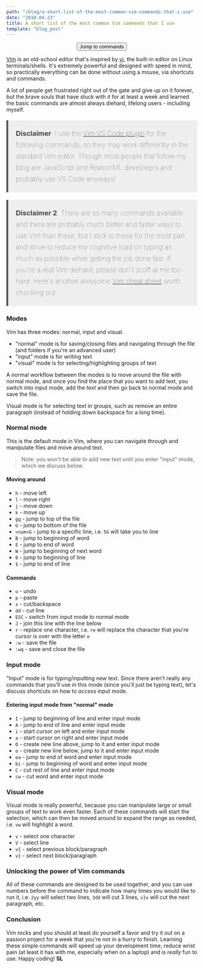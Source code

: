 ```yaml
---
path: "/blog/a-short-list-of-the-most-common-vim-commands-that-i-use"
date: "2018-04-23"
title: A short list of the most common Vim commands that I use
template: "blog_post"
---
```


<div style="display: flex; justify-content: center;">
  <a href="#commands">
    <button class="button_primary">
      Jump to commands
    </button>
  </a>
</div>

[Vim](https://www.vim.org/) is an old-school editor that's inspired by [vi](https://en.wikipedia.org/wiki/Vi), the built-in editor on Linux terminals/shells. It's extremely powerful and designed with speed in mind, so practically everything can be done without using a mouse, via shortcuts and commands. 

A lot of people get frustrated right out of the gate and give up on it forever, but the brave souls that have stuck with it for at least a week and learned the basic commands are almost always diehard, lifelong users - including myself. 

<div style="background-color: #eee; font-size: 18px; padding: 20px; margin: 20px 0; border-left: 5px solid #555; color: #444; line-height: 30px; font-weight: 100;"><strong>Disclaimer</strong>: I use the <a href="https://github.com/VSCodeVim/Vim" target="_blank" rel="noopenner noreferrer nofollow">Vim VS Code plugin</a> for the following commands, so they may work differently in the standard Vim editor. Though most people that follow my blog are JavaScript and ReasonML develoeprs and probably use VS Code anyways! </div>


<div style="background-color: #eee; font-size: 18px; padding: 20px; margin: 20px 0; border-left: 5px solid #555; color: #444; line-height: 30px; font-weight: 100;"><strong> Disclaimer 2</strong>: There are so many commands available and there are probably much better and faster ways to use Vim than these, but I stick to these for the most part and strive to reduce my cognitive load on typing as much as possible while getting the job done fast. If you're a <i>real</i> Vim diehard, please don't scoff at me too hard. Here's another awesome <a href="https://vim.rtorr.com/" target="_blank" rel="noopenner noreferrer nofollow">Vim cheat sheet</a> worth checking out.</div>

### Modes
Vim has three modes: normal, input and visual.

- "normal" mode is for saving/closing files and navigating through the file (and folders if you're an advanced user)
- "input" mode is for writing text
- "visual" mode is for selecting/highlighting groups of text

A normal workflow between the modes is to move around the file with normal mode, and once you find the place that you want to add text, you switch into input mode, add the text and then go back to normal mode and save the file.

Visual mode is for selecting text in groups, such as remove an entire paragraph (instead of holding down backspace for a long time).


<span id="commands"></span>

### Normal mode

This is the default mode in Vim, where you can navigate through and manipulate files and move around text.

> Note: you won't be able to add new text until you enter "input" mode, which we discuss below.

#### Moving around

- `h` - move left 
- `l` - move right
- `j` - move down
- `k` - move up
- `gg` - jump to top of the file
- `G` - jump to bottom of the file
- `<num>G` - jump to a specific line, i.e. `5G` will take you to line
- `B` - jump to beginning of word
- `E` - jump to end of word
- `W` - jump to beginning of next word
-  `0` - jump to beginning of line
-  `$` - jump to end of line

#### Commands
- `u` - undo
- `p` - paste
- `x` - cut/backspace
- `dd` - cut line
-  `ESC` - switch from input mode to normal mode
-  `J` - join this line with the line below
-  `r` - replace one character, i.e. `re` will replace the character that you're cursor is over with the letter `e`
- `:w` - save the file
- `:wq` - save and close the file

### Input mode
"Input" mode is for typing/inputting new text. Since there aren't really any commands that you'll use *in* this mode (since you'll just be typing text), let's discuss shortcuts on how to *access* input mode.

#### Entering input mode from "normal" mode

-  `I` - jump to beginning of line and enter input mode
-  `A` - jump to end of line and enter input mode
-  `i` - start cursor on left and enter input mode
-  `a` - start cursor on right and enter input mode
-  `O` - create new line above, jump to it and enter input mode
-  `o` - create new line below, jump to it and enter input mode
-  `ea` - jump to end of word and enter input mode
-  `bi` - jump to beginning of word and enter input mode
-  `C` - cut rest of line and enter input mode
-  `cw` - cut word and enter input mode

### Visual mode
Visual mode is really powerful, because you can manipulate large or small groups of text to work even faster. Each of these commands will start the selection, which can then be moved around to expand the range as needed, i.e. `vw` will highlight a word. 

- `v` - select one character
- `V` - select line
- `v{` - select previous block/paragraph
- `v}` - select next block/paragraph

### Unlocking the power of Vim commands
All of these commands are designed to be used together, and you can use numbers before the command to indicate how many times you would like to run it, i.e. `2yy` will select two lines, `3dd` will cut 3 lines, `v}x` will cut the next paragraph, etc.

### Conclusion
Vim rocks and you should at least do yourself a favor and try it out on a passion project for a week that you're not in a hurry to finish. Learning these simple commands will speed up your development time, reduce wrist pain (at least it has with me, especially when on a laptop) and is *really* fun to use. Happy coding! **SL**